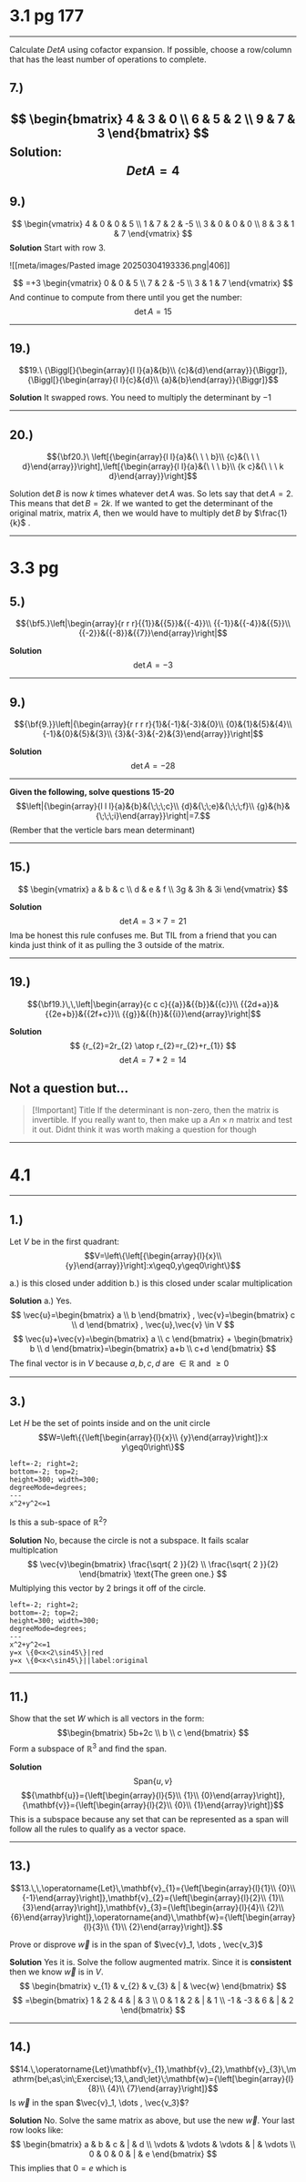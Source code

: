 # 3.1 pg 177
---
Calculate $Det A$ using cofactor expansion. If possible, choose a row/column that has the least number of operations to complete.

## 7.)
$$
\begin{bmatrix}
4 & 3 & 0 \\
6 & 5 & 2 \\
9 & 7 & 3
\end{bmatrix}
$$
**Solution**:
$$
Det A = 4
$$
---
## 9.)
$$
\begin{vmatrix}
4 & 0 & 0 & 5 \\
1 & 7 & 2 & -5 \\
3 & 0 & 0 & 0 \\
8 & 3 & 1 & 7
\end{vmatrix}
$$
**Solution**
Start with row 3.

![[meta/images/Pasted image 20250304193336.png|406]]

$$
=+3 \begin{vmatrix}
0 & 0 & 5 \\
7 & 2 & -5 \\
3 & 1 & 7
\end{vmatrix}
$$
And continue to compute from there until you get the number:
$$
\det A = 15
$$

---

## 19.)

$$19.\ {\Biggl[}{\begin{array}{l l}{a}&{b}\\ {c}&{d}\end{array}}{\Biggr]},{\Biggl[}{\begin{array}{l l}{c}&{d}\\ {a}&{b}\end{array}}{\Biggr]}$$

**Solution**
It swapped rows. 
You need to multiply the determinant by $-1$

---

## 20.)
$${\bf20.}\ \left[{\begin{array}{l l}{a}&{\ \ \ b}\\ {c}&{\ \ \ d}\end{array}}\right],\left[{\begin{array}{l l}{a}&{\ \ \ b}\\ {k c}&{\ \ \ k d}\end{array}}\right]$$

Solution
$\det B$ is now $k$ times whatever $\det A$ was. 
So lets say that $\det A = 2$. This means that $\det B = 2k$.
If we wanted to get the determinant of the original matrix, matrix $A$, then we would have to multiply $\det B$ by $\frac{1}{k}$ .

---
# 3.3 pg

## 5.)
$${\bf5.}\left|\begin{array}{r r r}{{1}}&{{5}}&{{-4}}\\ {{-1}}&{{-4}}&{{5}}\\ {{-2}}&{{-8}}&{{7}}\end{array}\right|$$

**Solution**
$$
\det A = -3
$$

---

## 9.)
$${\bf{9.}}\left|{\begin{array}{r r r r}{1}&{-1}&{-3}&{0}\\ {0}&{1}&{5}&{4}\\ {-1}&{0}&{5}&{3}\\ {3}&{-3}&{-2}&{3}\end{array}}\right|$$

**Solution**
$$
\det A =-28
$$

---
**Given the following, solve questions 15-20**
$$\left|{\begin{array}{l l l}{a}&{b}&{\;\;\;c}\\ {d}&{\;\;e}&{\;\;\;f}\\ {g}&{h}&{\;\;\;i}\end{array}}\right|=7.$$
(Rember that the verticle bars mean determinant)

---
## 15.)
$$
\begin{vmatrix}
a & b & c \\
d & e & f \\
3g & 3h & 3i
\end{vmatrix}
$$

**Solution**
$$
\det A = 3\times 7 = 21
$$
Ima be honest this rule confuses me. But TIL from a friend that you can kinda just think of it as pulling the 3 outside of the matrix.

---
## 19.)
$${\bf19.}\,\,\left|\begin{array}{c c c}{{a}}&{{b}}&{{c}}\\ {{2d+a}}&{{2e+b}}&{{2f+c}}\\ {{g}}&{{h}}&{{i}}\end{array}\right|$$

**Solution**
$$
{r_{2}=2r_{2} \atop r_{2}=r_{2}+r_{1}}
$$
$$
\det A = 7*2 = 14
$$

## Not a question but...

> [!Important] Title
> If the determinant is non-zero, then the matrix is invertible.
> If you really want to, then make up a $An\times n$ matrix and test it out. Didnt think it was worth making a question for though

---
# 4.1
---
## 1.)
Let $V$ be in the first quadrant:
$$V=\left\{\left[{\begin{array}{l}{x}\\ {y}\end{array}}\right]:x\geq0,y\geq0\right\}$$

a.) is this closed under addition
b.) is this closed under scalar multiplication

**Solution**
a.) Yes. 
$$
\vec{u}=\begin{bmatrix}
a \\
b
\end{bmatrix}
,
\vec{v}=\begin{bmatrix}
c \\
d
\end{bmatrix}
,
\vec{u},\vec{v} \in V
$$
$$
\vec{u}+\vec{v}=\begin{bmatrix}
a \\
c
\end{bmatrix}
+
\begin{bmatrix}
b \\
d
\end{bmatrix}=\begin{bmatrix}
a+b \\
c+d
\end{bmatrix}
$$
The final vector is in $V$ because $a,b,c,d$ are $\in\mathbb{R}\text{ and } \geq 0$

---
## 3.)
Let $H$ be the set of points inside and on the unit circle
$$W=\left\{{\left[\begin{array}{l}{x}\\ {y}\end{array}\right]}:x y\geq0\right\}$$
```desmos-graph
left=-2; right=2;
bottom=-2; top=2;
height=300; width=300;
degreeMode=degrees;
---
x^2+y^2<=1

```

Is this a sub-space of $\mathbb{R}^2$?

**Solution**
No, because the circle is not a subspace. It fails scalar multiplcation
$$
\vec{v}\begin{bmatrix}
\frac{\sqrt{ 2 }}{2} \\
\frac{\sqrt{ 2 }}{2}
\end{bmatrix} \text{The green one.}
$$
Multiplying this vector by 2 brings it off of the circle.
```desmos-graph
left=-2; right=2;
bottom=-2; top=2;
height=300; width=300;
degreeMode=degrees;
---
x^2+y^2<=1
y=x \{0<x<2\sin45\}|red
y=x \{0<x<\sin45\}||label:original
```

---

## 11.)
Show that the set $W$ which is all vectors in the form:
$$\begin{bmatrix}
5b+2c \\
b \\
c
\end{bmatrix}
$$
Form a subspace of $\mathbb{R}^3$ and find the span.

**Solution**
$$
\text{Span}\left\{
u,v
\right\}
$$
$${\mathbf{u}}={\left[\begin{array}{l}{5}\\ {1}\\ {0}\end{array}\right]},{\mathbf{v}}={\left[\begin{array}{l}{2}\\ {0}\\ {1}\end{array}\right]}$$
This is a subspace because any set that can be represented as a span will follow all the rules to qualify as a vector space.

---
## 13.)
$$13.\,\,\operatorname{Let}\,\mathbf{v}_{1}={\left[\begin{array}{l}{1}\\ {0}\\ {-1}\end{array}\right]},\mathbf{v}_{2}={\left[\begin{array}{l}{2}\\ {1}\\ {3}\end{array}\right]},\mathbf{v}_{3}={\left[\begin{array}{l}{4}\\ {2}\\ {6}\end{array}\right]},\operatorname{and}\,\mathbf{w}={\left[\begin{array}{l}{3}\\ {1}\\ {2}\end{array}\right]}.$$

Prove or disprove $\vec{w}$ is in the span of $\vec{v}_1, \dots , \vec{v_3}$

**Solution**
Yes it is.
Solve the follow augmented matrix. Since it is **consistent** then we know $\vec{w}$ is in $V$.
$$
\begin{bmatrix}
v_{1} & v_{2} & v_{3} & | & \vec{w}
\end{bmatrix}
$$
$$
=\begin{bmatrix}
1 & 2 & 4 & | & 3 \\
0 & 1 & 2 & | & 1 \\
 -1 & -3 & 6 & | & 2
\end{bmatrix}
$$

---

## 14.)
$$14.\,\operatorname{Let}\mathbf{v}_{1},\mathbf{v}_{2},\mathbf{v}_{3}\,\mathrm{be\;as\;in\;Exercise\;13,\,and\;let}\;\mathbf{w}={\left[\begin{array}{l}{8}\\ {4}\\ {7}\end{array}\right]}$$
Is $\vec{w}$ in the span $\vec{v}_1, \dots , \vec{v_3}$?

**Solution**
No.
Solve the same matrix as above, but use the new $\vec{w}$. Your last row looks like:
$$
\begin{bmatrix}
a & b & c & | & d \\
\vdots & \vdots & \vdots & | & \vdots \\
0 & 0 & 0 & | & e
\end{bmatrix}
$$
This implies that $0=e$ which is 